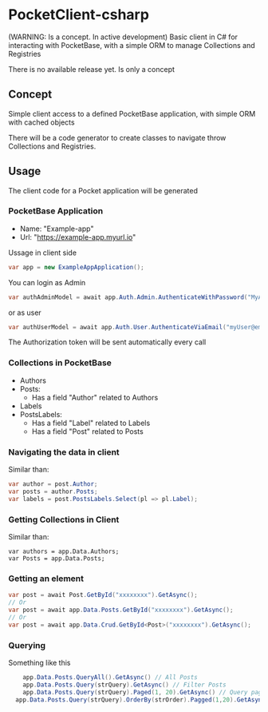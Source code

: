 # PocketClient-csharp
(WARNING: Is a concept. In active development) Basic client in C# for interacting with PocketBase, with a simple ORM to manage Collections and Registries

There is no available release yet. Is only a concept

## Concept
Simple client access to a defined PocketBase application, with simple ORM with cached objects

There will be a code generator to create classes to navigate throw Collections and Registries.

## Usage
The client code for a Pocket application will be generated

### PocketBase Application
- Name: "Example-app"
- Url: "https://example-app.myurl.io"

Ussage in client side
```csharp
var app = new ExampleAppApplication();
```
You can login as Admin
```csharp
var authAdminModel = await app.Auth.Admin.AuthenticateWithPassword("MyAdmin@email.com", "myAdminPwd");
```
or as user
```csharp
var authUserModel = await app.Auth.User.AuthenticateViaEmail("myUser@email.com", "myUserPwd");
```
The Authorization token will be sent automatically every call

### Collections in PocketBase
- Authors
- Posts:
  - Has a field "Author" related to Authors
- Labels
- PostsLabels:
  - Has a field "Label" related to Labels
  - Has a field "Post" related to Posts
  
### Navigating the data in client
Similar than:
```csharp
var author = post.Author;
var posts = author.Posts;
var labels = post.PostsLabels.Select(pl => pl.Label);
```
### Getting Collections in Client
Similar than:
```charp
var authors = app.Data.Authors;
var Posts = app.Data.Posts;
```

### Getting an element
```csharp
var post = await Post.GetById("xxxxxxxx").GetAsync();
// Or
var post = await app.Data.Posts.GetById("xxxxxxxx").GetAsync();
// Or
var post = await app.Data.Crud.GetById<Post>("xxxxxxxx").GetAsync();

```
### Querying
Something like this
```csharp
	app.Data.Posts.QueryAll().GetAsync() // All Posts
	app.Data.Posts.Query(strQuery).GetAsync() // Filter Posts
	app.Data.Posts.Query(strQuery).Paged(1, 20).GetAsync() // Query paged
  app.Data.Posts.Query(strQuery).OrderBy(strOrder).Pagged(1,20).GetAsync() // Ordered and Paged
```
